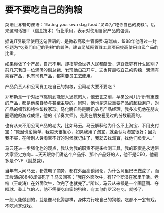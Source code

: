 # 要不要吃自己的狗粮

英语世界有句俚语：“Eating your own dog food.”汉译为“吃你自己的狗粮”。后来这句话被IT（信息技术）行业采用，表示对使用自家产品的强调。 

据说IT界最早使用这句俚语的，是微软高级主管保罗·马瑞兹，1988年他写过一封标题为“吃我们自己的狗粮”的邮件，建议局域网管理工具项目提高使用自家产品的比重。 

如果你做了个产品，自己不用，却指望全世界人民都酷爱，这跟做梦有什么区别？前几天我见一位滴滴的副总裁，发现他自己开车。这也算是吃自己的狗粮，滴滴有乘客产品，也有司机产品，都需要员工去使用。 

产品负责人和公司员工吃自己的狗粮，公司老大要不要吃？ 

乔布斯是一个对细节挑剔到能把人逼疯的人，他去世之前，苹果公司几乎所有重要的产品，都是他亲自参与甚至主导的。同时，他也是这些重要产品的超级用户，对产品的细节和特性如数家珍。马化腾自称是腾讯头号产品经理，我多次见他在朋友圈晒他的游戏成绩，他的《节奏大师》，是我在朋友圈见过的分数最高的。 

也有从来不用公司产品的老大，比如马云。马云解释他为什么不上淘宝、不用支付宝：“原因也蛮简单，我每天很担心，如果我用了淘宝，就会认为淘宝很好；因为我不买，在听别人讲淘宝不好的时候就记住了，我就去找淘寶，找他们负责人。” 

马云还进一步强化他的观点，我认为我的职责不是来检测工具，我的职责是永远带大家坚定方向……天天跟你们讲这个产品好、那个产品好的人，他不是CEO，他最多是个VP（副总裁）。 

当年有人问马云，都做电子商务，都在外面高谈阔论，为什么阿里巴巴做成了，而王峻涛的8848却做死了？马云回答：“我在外面吹牛，有17个罗汉在家里干活。老榕（王峻涛）在外面吹牛，吹完了也就完了。”所以，马云从来都是一个画蓝图、夺眼球、鼓士气的人，他不需要吃自家的狗粮，有其他的罗汉在吃，就够了。 

一般人能做到的，就是像马化腾那样，身体力行吃自己的狗粮。吃都不一定有戏，不吃肯定没戏。